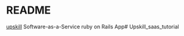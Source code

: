 # README

[upskill](http://upskillcourses.com) Software-as-a-Service ruby on Rails App# Upskill_saas_tutorial
